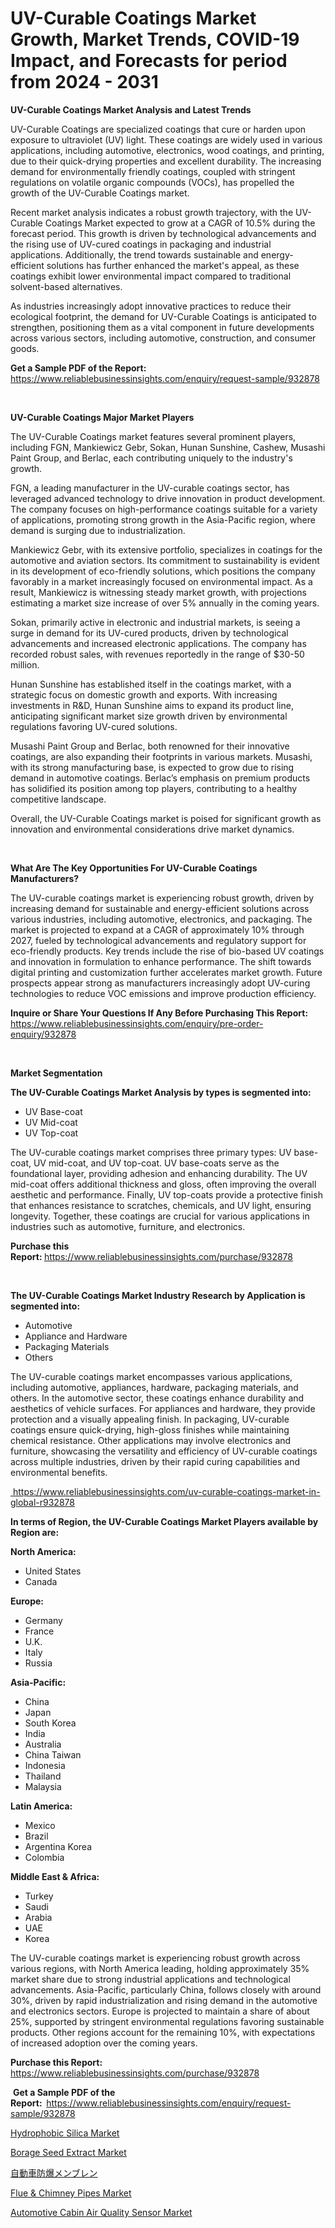<p><h1>UV-Curable Coatings Market Growth, Market Trends, COVID-19 Impact, and Forecasts for period from 2024 - 2031</h1></p><p><strong>UV-Curable Coatings Market Analysis and Latest Trends</strong></p>
<p><p>UV-Curable Coatings are specialized coatings that cure or harden upon exposure to ultraviolet (UV) light. These coatings are widely used in various applications, including automotive, electronics, wood coatings, and printing, due to their quick-drying properties and excellent durability. The increasing demand for environmentally friendly coatings, coupled with stringent regulations on volatile organic compounds (VOCs), has propelled the growth of the UV-Curable Coatings market.</p><p>Recent market analysis indicates a robust growth trajectory, with the UV-Curable Coatings Market expected to grow at a CAGR of 10.5% during the forecast period. This growth is driven by technological advancements and the rising use of UV-cured coatings in packaging and industrial applications. Additionally, the trend towards sustainable and energy-efficient solutions has further enhanced the market's appeal, as these coatings exhibit lower environmental impact compared to traditional solvent-based alternatives. </p><p>As industries increasingly adopt innovative practices to reduce their ecological footprint, the demand for UV-Curable Coatings is anticipated to strengthen, positioning them as a vital component in future developments across various sectors, including automotive, construction, and consumer goods.</p></p>
<p><strong>Get a Sample PDF of the Report:&nbsp;</strong> <a href="https://www.reliablebusinessinsights.com/enquiry/request-sample/932878">https://www.reliablebusinessinsights.com/enquiry/request-sample/932878</a></p>
<p>&nbsp;</p>
<p><strong>UV-Curable Coatings Major Market Players</strong></p>
<p><p>The UV-Curable Coatings market features several prominent players, including FGN, Mankiewicz Gebr, Sokan, Hunan Sunshine, Cashew, Musashi Paint Group, and Berlac, each contributing uniquely to the industry's growth. </p><p>FGN, a leading manufacturer in the UV-curable coatings sector, has leveraged advanced technology to drive innovation in product development. The company focuses on high-performance coatings suitable for a variety of applications, promoting strong growth in the Asia-Pacific region, where demand is surging due to industrialization.</p><p>Mankiewicz Gebr, with its extensive portfolio, specializes in coatings for the automotive and aviation sectors. Its commitment to sustainability is evident in its development of eco-friendly solutions, which positions the company favorably in a market increasingly focused on environmental impact. As a result, Mankiewicz is witnessing steady market growth, with projections estimating a market size increase of over 5% annually in the coming years.</p><p>Sokan, primarily active in electronic and industrial markets, is seeing a surge in demand for its UV-cured products, driven by technological advancements and increased electronic applications. The company has recorded robust sales, with revenues reportedly in the range of $30-50 million.</p><p>Hunan Sunshine has established itself in the coatings market, with a strategic focus on domestic growth and exports. With increasing investments in R&D, Hunan Sunshine aims to expand its product line, anticipating significant market size growth driven by environmental regulations favoring UV-cured solutions.</p><p>Musashi Paint Group and Berlac, both renowned for their innovative coatings, are also expanding their footprints in various markets. Musashi, with its strong manufacturing base, is expected to grow due to rising demand in automotive coatings. Berlac’s emphasis on premium products has solidified its position among top players, contributing to a healthy competitive landscape.</p><p>Overall, the UV-Curable Coatings market is poised for significant growth as innovation and environmental considerations drive market dynamics.</p></p>
<p>&nbsp;</p>
<p><strong>What Are The Key Opportunities For UV-Curable Coatings Manufacturers?</strong></p>
<p><p>The UV-curable coatings market is experiencing robust growth, driven by increasing demand for sustainable and energy-efficient solutions across various industries, including automotive, electronics, and packaging. The market is projected to expand at a CAGR of approximately 10% through 2027, fueled by technological advancements and regulatory support for eco-friendly products. Key trends include the rise of bio-based UV coatings and innovation in formulation to enhance performance. The shift towards digital printing and customization further accelerates market growth. Future prospects appear strong as manufacturers increasingly adopt UV-curing technologies to reduce VOC emissions and improve production efficiency.</p></p>
<p><strong>Inquire or Share Your Questions If Any Before Purchasing This Report:</strong> <a href="https://www.reliablebusinessinsights.com/enquiry/pre-order-enquiry/932878">https://www.reliablebusinessinsights.com/enquiry/pre-order-enquiry/932878</a></p>
<p>&nbsp;</p>
<p><strong>Market Segmentation</strong></p>
<p><strong>The UV-Curable Coatings Market Analysis by types is segmented into:</strong></p>
<p><ul><li>UV Base-coat</li><li>UV Mid-coat</li><li>UV Top-coat</li></ul></p>
<p><p>The UV-curable coatings market comprises three primary types: UV base-coat, UV mid-coat, and UV top-coat. UV base-coats serve as the foundational layer, providing adhesion and enhancing durability. The UV mid-coat offers additional thickness and gloss, often improving the overall aesthetic and performance. Finally, UV top-coats provide a protective finish that enhances resistance to scratches, chemicals, and UV light, ensuring longevity. Together, these coatings are crucial for various applications in industries such as automotive, furniture, and electronics.</p></p>
<p><strong>Purchase this Report:&nbsp;</strong><a href="https://www.reliablebusinessinsights.com/purchase/932878">https://www.reliablebusinessinsights.com/purchase/932878</a></p>
<p>&nbsp;</p>
<p><strong>The UV-Curable Coatings Market Industry Research by Application is segmented into:</strong></p>
<p><ul><li>Automotive</li><li>Appliance and Hardware</li><li>Packaging Materials</li><li>Others</li></ul></p>
<p><p>The UV-curable coatings market encompasses various applications, including automotive, appliances, hardware, packaging materials, and others. In the automotive sector, these coatings enhance durability and aesthetics of vehicle surfaces. For appliances and hardware, they provide protection and a visually appealing finish. In packaging, UV-curable coatings ensure quick-drying, high-gloss finishes while maintaining chemical resistance. Other applications may involve electronics and furniture, showcasing the versatility and efficiency of UV-curable coatings across multiple industries, driven by their rapid curing capabilities and environmental benefits.</p></p>
<p><a href="https://www.reliablebusinessinsights.com/uv-curable-coatings-market-in-global-r932878">&nbsp;https://www.reliablebusinessinsights.com/uv-curable-coatings-market-in-global-r932878</a></p>
<p><strong>In terms of Region, the UV-Curable Coatings Market Players available by Region are:</strong></p>
<p>
    <p> <strong> North America: </strong>
        <ul>
            <li>United States</li>
            <li>Canada</li>
        </ul>
        </p> 
    <p> <strong> Europe: </strong>
        <ul>
            <li>Germany</li>
            <li>France</li>
            <li>U.K.</li>
            <li>Italy</li>
            <li>Russia</li>
        </ul>
        </p> 
    <p> <strong> Asia-Pacific: </strong>
        <ul>
            <li>China</li>
            <li>Japan</li>
            <li>South Korea</li>
            <li>India</li>
            <li>Australia</li>
            <li>China Taiwan</li>
            <li>Indonesia</li>
            <li>Thailand</li>
            <li>Malaysia</li>
        </ul>
        </p> 
    <p> <strong> Latin America: </strong>
        <ul>
            <li>Mexico</li>
            <li>Brazil</li>
            <li>Argentina Korea</li>
            <li>Colombia</li>
        </ul>
        </p> 
    <p> <strong> Middle East & Africa: </strong>
        <ul>
            <li>Turkey</li>
            <li>Saudi</li>
            <li>Arabia</li>
            <li>UAE</li>
            <li>Korea</li>
        </ul>
    </p>
    </p>
<p><p>The UV-curable coatings market is experiencing robust growth across various regions, with North America leading, holding approximately 35% market share due to strong industrial applications and technological advancements. Asia-Pacific, particularly China, follows closely with around 30%, driven by rapid industrialization and rising demand in the automotive and electronics sectors. Europe is projected to maintain a share of about 25%, supported by stringent environmental regulations favoring sustainable products. Other regions account for the remaining 10%, with expectations of increased adoption over the coming years.</p></p>
<p><strong>Purchase this Report: </strong><a href="https://www.reliablebusinessinsights.com/purchase/932878">https://www.reliablebusinessinsights.com/purchase/932878</a></p>
<p>&nbsp;<strong>Get a Sample PDF of the Report:&nbsp;&nbsp;</strong><a href="https://www.reliablebusinessinsights.com/enquiry/request-sample/932878">https://www.reliablebusinessinsights.com/enquiry/request-sample/932878</a></p>
<p><strong></strong></p>
<p><p><a href="https://issuu.com/reportprime-2/docs/hydrophobic-silica-market-size-2030_952384f9b9ba2b">Hydrophobic Silica Market</a></p><p><a href="https://medium.com/@mariedawsonv3/the-market-for-borage-seed-extract-market-is-examined-in-this-report-along-with-the-factors-that-212f2b5cbabd">Borage Seed Extract Market</a></p><p><a href="https://medium.com/@vivakuvalis2005/car-explosion-proof-membrane-market-%E3%81%AF-%E3%82%B3%E3%82%B9%E3%83%88%E7%AE%A1%E7%90%86%E3%81%A8%E5%8A%B9%E7%8E%87%E5%90%91%E4%B8%8A%E3%82%92%E5%84%AA%E5%85%88%E3%81%97%E3%81%BE%E3%81%99-%E3%81%95%E3%82%89%E3%81%AB-%E5%A0%B1%E5%91%8A%E6%9B%B8%E3%81%AF%E5%B8%82%E5%A0%B4%E3%81%AE%E9%9C%80%E8%A6%81%E9%9D%A2%E3%81%A8%E4%BE%9B%E7%B5%A6%E9%9D%A2%E3%81%AE%E4%B8%A1%E6%96%B9%E3%82%92%E3%82%AB%E3%83%90%E3%83%BC%E3%81%97%E3%81%A6%E3%81%84%E3%81%BE%E3%81%99-car-e1c1ce1335d5">自動車防爆メンブレン</a></p><p><a href="https://www.linkedin.com/pulse/flue-chimney-pipes-market-research-report-forecast-growth-vmiic?trackingId=r4HOrolUSRm751YRfE7UIA%3D%3D">Flue & Chimney Pipes Market</a></p><p><a href="https://www.linkedin.com/pulse/driving-factors-behind-automotive-cabin-air-quality-sensor-market-qgtue?trackingId=g1SDnPX%2BTNOHFIowbCHASA%3D%3D">Automotive Cabin Air Quality Sensor Market</a></p></p>